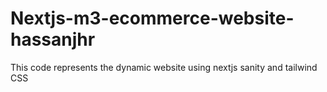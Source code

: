 # Nextjs-m3-ecommerce-website-hassanjhr
 This code represents the dynamic website using nextjs sanity and tailwind CSS
